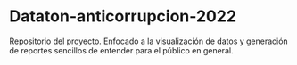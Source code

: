 # Dataton-anticorrupcion-2022
Repositorio del proyecto. Enfocado a la visualización de datos y generación de reportes sencillos de entender para el público en general.
